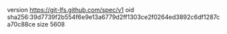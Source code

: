 version https://git-lfs.github.com/spec/v1
oid sha256:39d7739f2b554f6e9e13a6779d2ff1303ce2f0264ed3892c6df1287ca70c88ce
size 5608
